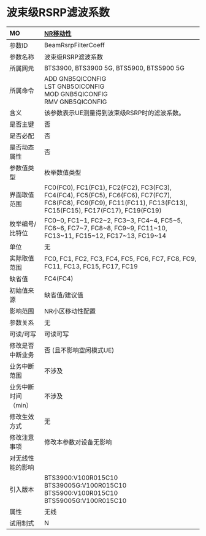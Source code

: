 # 波束级RSRP滤波系数<table><thread><tr><th align = "left">MO</th><th align = "left"><a href = "index.html#波束级RSRP滤波系数-2">NR移动性</a></td></tr></thread><tbody><tr><td>参数ID</td><td>BeamRsrpFilterCoeff</td></tr><tr><td>参数名称</td><td>波束级RSRP滤波系数</td></tr><tr><td>所属网元</td><td>BTS3900, BTS3900 5G, BTS5900, BTS5900 5G</td></tr><tr><td>所属命令</td><td>ADD GNB5QICONFIG<br>LST GNB5OICONFIG<br>MOD GNB5QICONFIG<br>RMV GNB5QICONFIG</td></tr><tr><td>含义</td><td>该参数表示UE测量得到波束级RSRP时的滤波系数。</td></tr><tr><td>是否主键</td><td>否</td></tr><tr><td>是否必配</td><td>否</td></tr><tr><td>是否动态属性</td><td>否</td></tr><tr><td>参数值类型</td><td>枚举数值类型</td></tr><tr><td>界面取值范围</td><td>FC0(FC0), FC1(FC1), FC2(FC2), FC3(FC3), FC4(FC4), FC5(FC5), FC6(FC6), FC7(FC7), FC8(FC8), FC9(FC9), FC11(FC11), FC13(FC13), FC15(FC15), FC17(FC17), FC19(FC19)</td></tr><tr><td>枚举编号/比特位</td><td>FC0~0, FC1~1, FC2~2, FC3~3, FC4~4, FC5~5, FC6~6, FC7~7, FC8~8, FC9~9, FC11~10, FC13~11, FC15~12, FC17~13, FC19~14</td></tr><tr><td>单位</td><td>无</td></tr><tr><td>实际取值范围</td><td>FC0, FC1, FC2, FC3, FC4, FC5, FC6, FC7, FC8, FC9, FC11, FC13, FC15, FC17, FC19</td></tr><tr><td>缺省值</td><td>FC4(FC4)</td></tr><tr><td>初始值来源</td><td>缺省值/建议值</td></tr><tr><td>影响范围</td><td>NR小区移动性配置</td></tr><tr><td>参数关系</td><td>无</td></tr><tr><td>可读/可写</td><td>可读可写</td></tr><tr><td>修改是否中断业务</td><td>否 (且不影响空闲模式UE)</td></tr><tr><td>业务中断范围</td><td>不涉及</td></tr><tr><td>业务中断时间（min）</td><td>不涉及</td></tr><tr><td>修改生效方式</td><td>无</td></tr><tr><td>修改注意事项</td><td>修改本参数对设备无影响</td></tr><tr><td>对无线性能的影响</td><td></td></tr><tr><td>引入版本</td><td>BTS3900:V100R015C10<br>BTS39005G:V100R015C10<br>BTS5900:V100R015C10<br>BTS59005G:V100R015C10</td></tr><tr><td>属性</td><td>无线</td></tr><tr><td>试用制式</td><td>N</td></tr></tbody></table>